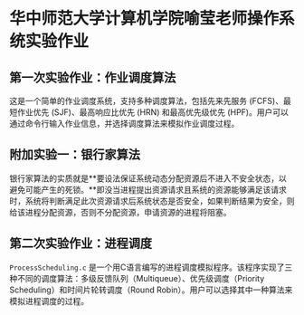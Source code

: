 # 华中师范大学计算机学院喻莹老师操作系统实验作业
## 第一次实验作业：作业调度算法
这是一个简单的作业调度系统，支持多种调度算法，包括先来先服务 (FCFS)、最短作业优先 (SJF)、最高响应比优先 (HRN) 和最高优先级优先 (HPF)。用户可以通过命令行输入作业信息，并选择调度算法来模拟作业调度过程。

## 附加实验一：银行家算法

银行家算法的实质就是**要设法保证系统动态分配资源后不进入不安全状态，以避免可能产生的死锁。**即没当进程提出资源请求且系统的资源能够满足该请求时，系统将判断满足此次资源请求后系统状态是否安全，如果判断结果为安全，则给该进程分配资源，否则不分配资源，申请资源的进程将阻塞。

## 第二次实验作业：进程调度

`ProcessScheduling.c` 是一个用C语言编写的进程调度模拟程序。该程序实现了三种不同的调度算法：多级反馈队列（Multiqueue）、优先级调度（Priority Scheduling）和时间片轮转调度（Round Robin）。用户可以选择其中一种算法来模拟进程调度的过程。
